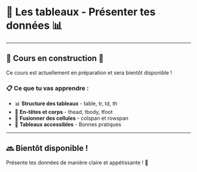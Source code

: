 # 🍳 Les tableaux - Présenter tes données 📊

---

## 🚧 Cours en construction 🚧

Ce cours est actuellement en préparation et sera bientôt disponible !

### 📋 Ce que tu vas apprendre :

- 📊 **Structure des tableaux** - table, tr, td, th
- 🎯 **En-têtes et corps** - thead, tbody, tfoot
- 🔧 **Fusionner des cellules** - colspan et rowspan
- 📐 **Tableaux accessibles** - Bonnes pratiques

---

## 🔜 Bientôt disponible !

Présente tes données de manière claire et appétissante ! 🚀
